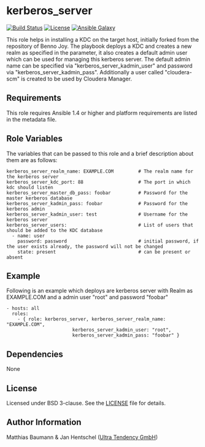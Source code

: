 kerberos_server
========

[![Build Status](https://travis-ci.com/ultratendency/kerberos_server.svg?branch=master)](https://travis-ci.com/ultratendency/kerberos_server)
[![License](https://img.shields.io/badge/License-BSD%203--Clause-blue.svg)](https://opensource.org/licenses/BSD-3-Clause)
[![Ansible Galaxy](https://img.shields.io/badge/ansible--galaxy-kerberos__server-blue.svg)](https://galaxy.ansible.com/horizonnet/kerberos_server)

This role helps in installing a KDC on the target host, initially forked from the repository of Benno Joy. 
The playbook deploys a KDC and creates a new realm as specified in the parameter, it also creates a default admin user
which can be used for managing this kerberos server. The default admin name can be specified via "kerberos_server_kadmin_user"
and password via "kerberos_server_kadmin_pass". Additionally a user called "cloudera-scm" is created to be used by
Cloudera Manager.

Requirements
------------

This role requires Ansible 1.4 or higher and platform requirements are listed in the metadata file.

Role Variables
--------------

The variables that can be passed to this role and a brief description about them are as follows:

    kerberos_server_realm_name: EXAMPLE.COM         # The realm name for the kerberos server
    kerberos_server_kdc_port: 88                    # The port in which kdc should listen
    kerberos_server_master_db_pass: foobar          # Password for the master kerberos database
    kerberos_server_kadmin_pass: foobar             # Password for the kerberos admin
    kerberos_server_kadmin_user: test               # Username for the kerberos server
    kerberos_server_users:                          # List of users that should be added to the KDC database
      - name: user
        password: password                          # initial password, if the user exists already, the password will not be changed
        state: present                              # can be present or absent

Example
-------

Following is an example which deploys are kerberos server with Realm as EXAMPLE.COM and a admin user "root" and password "foobar"

    - hosts: all
      roles:
        - { role: kerberos_server, kerberos_server_realm_name: "EXAMPLE.COM", 
                            kerberos_server_kadmin_user: "root", 
                            kerberos_server_kadmin_pass: "foobar" }


Dependencies
------------

None

License
-------

Licensed under BSD 3-clause. See the [LICENSE](LICENSE) file for details.

Author Information
------------------

Matthias Baumann & Jan Hentschel ([Ultra Tendency GmbH](http://ultratendency.com/))
